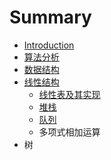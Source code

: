 # Summary

* [Introduction](README.md)
* [算法分析](algorithmAnalysis.md)
* [数据结构](shu_ju_jie_gou.md)
* [线性结构](xian_xing_jie_gou.md)
   * [线性表及其实现](xian_xing_biao_ji_qi_shi_xian.md)
   * [堆栈](dui_zhan.md)
   * [队列](dui_lie.md)
   * 多项式相加运算
* 树

